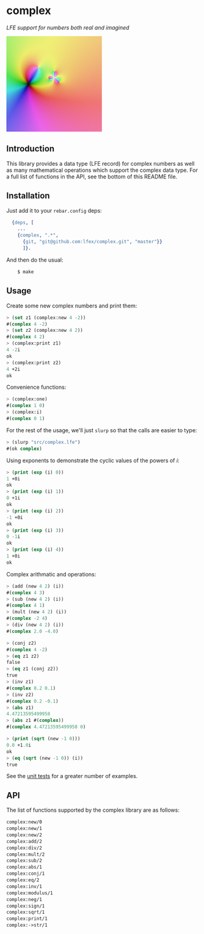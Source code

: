 # complex

*LFE support for numbers both real and imagined*

<img src="resources/images/complex-function-crop-x250.png" />

## Introduction

This library provides a data type (LFE record) for complex numbers as well as
many mathematical operations which support the complex data type. For a full
list of functions in the API, see the bottom of this README file.


## Installation

Just add it to your ``rebar.config`` deps:

```erlang
  {deps, [
    ...
    {complex, ".*",
      {git, "git@github.com:lfex/complex.git", "master"}}
      ]}.
```

And then do the usual:

```bash
    $ make
```


## Usage

Create some new complex numbers and print them:

```cl
> (set z1 (complex:new 4 -2))
#(complex 4 -2)
> (set z2 (complex:new 4 2))
#(complex 4 2)
> (complex:print z1)
4 -2i
ok
> (complex:print z2)
4 +2i
ok
```

Convenience functions:

```cl
> (complex:one)
#(complex 1 0)
> (complex:i)
#(complex 0 1)
```

For the rest of the usage, we'll just ``slurp`` so that the calls are easier to type:

```cl
> (slurp "src/complex.lfe")
#(ok complex)
```

Using exponents to demonstrate the cyclic values of the powers of *i*:

```cl
> (print (exp (i) 0))
1 +0i
ok
> (print (exp (i) 1))
0 +1i
ok
> (print (exp (i) 2))
-1 +0i
ok
> (print (exp (i) 3))
0 -1i
ok
> (print (exp (i) 4))
1 +0i
ok
```

Complex arithmatic and operations:

```cl
> (add (new 4 2) (i))
#(complex 4 3)
> (sub (new 4 2) (i))
#(complex 4 1)
> (mult (new 4 2) (i))
#(complex -2 4)
> (div (new 4 2) (i))
#(complex 2.0 -4.0)
```

```cl
> (conj z2)
#(complex 4 -2)
> (eq z1 z2)
false
> (eq z1 (conj z2))
true
> (inv z1)
#(complex 0.2 0.1)
> (inv z2)
#(complex 0.2 -0.1)
> (abs z1)
4.47213595499958
> (abs z1 #(complex))
#(complex 4.47213595499958 0)
```

```cl
> (print (sqrt (new -1 0)))
0.0 +1.0i
ok
> (eq (sqrt (new -1 0)) (i))
true
```

See the [unit tests](tests) for a greater number of examples.

## API

The list of functions supported by the complex library are as follows:

```cl
complex:new/0
complex:new/1
complex:new/2
complex:add/2
complex:div/2
complex:mult/2
complex:sub/2
complex:abs/1
complex:conj/1
complex:eq/2
complex:inv/1
complex:modulus/1
complex:neg/1
complex:sign/1
complex:sqrt/1
complex:print/1
complex:->str/1
```

